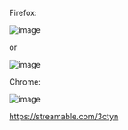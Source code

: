 Firefox:

![image](https://user-images.githubusercontent.com/886325/64020978-37b6ac80-cb33-11e9-9fee-01a94175c252.png)

or

![image](https://user-images.githubusercontent.com/886325/64021179-a85dc900-cb33-11e9-8810-b84c2488f693.png)

Chrome:

![image](https://user-images.githubusercontent.com/886325/64021283-dba05800-cb33-11e9-84f6-c9fb2bbcdc67.png)

https://streamable.com/3ctyn

